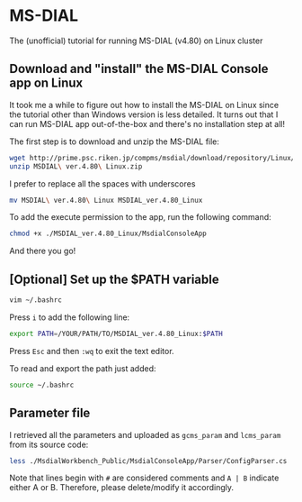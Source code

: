# MS-DIAL
The (unofficial) tutorial for running MS-DIAL (v4.80) on Linux cluster


## Download and "install" the MS-DIAL Console app on Linux
It took me a while to figure out how to install the MS-DIAL on Linux since the tutorial other than Windows version is less detailed. It turns out that I can run MS-DIAL app out-of-the-box and there's no installation step at all!

The first step is to download and unzip the MS-DIAL file:
```bash
wget http://prime.psc.riken.jp/compms/msdial/download/repository/Linux/MSDIAL%20ver.4.80%20Linux.zip
unzip MSDIAL\ ver.4.80\ Linux.zip
```
I prefer to replace all the spaces with underscores
```bash
mv MSDIAL\ ver.4.80\ Linux MSDIAL_ver.4.80_Linux
```

To add the execute permission to the app, run the following command:
```bash
chmod +x ./MSDIAL_ver.4.80_Linux/MsdialConsoleApp
```
And there you go! 


## [Optional] Set up the $PATH variable 
```bash
vim ~/.bashrc
```

Press ```i``` to add the following line:
```bash
export PATH=/YOUR/PATH/TO/MSDIAL_ver.4.80_Linux:$PATH
```
Press ```Esc``` and then ```:wq``` to exit the text editor.

To read and export the path just added:
```bash
source ~/.bashrc
```

## Parameter file
I retrieved all the parameters and uploaded as ```gcms_param``` and ```lcms_param``` from its source code:
```bash
less ./MsdialWorkbench_Public/MsdialConsoleApp/Parser/ConfigParser.cs
```
Note that lines begin with ```#``` are considered comments and ```A | B``` indicate either A or B. Therefore, please delete/modify it accordingly.

